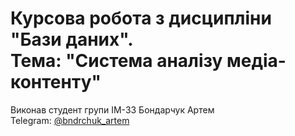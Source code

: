 # Курсова робота з дисципліни "Бази даних". </br> Тема: "Система аналізу медіа-контенту"

Виконав студент групи ІМ-33 Бондарчук Артем </br>
Telegram: [@bndrchuk_artem](https://t.me/bndrchuk_artem)